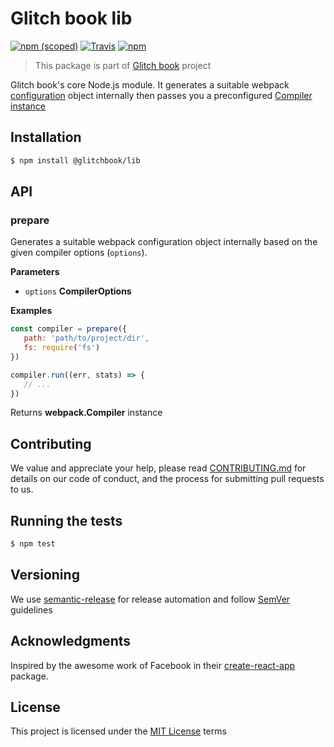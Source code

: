 # Glitch book lib

[![npm (scoped)](https://img.shields.io/npm/v/@glitchbook/lib.svg?style=flat-square)](<>)
[![Travis](https://img.shields.io/travis/glitchbook/glitchbook.svg?style=flat-square)](<>)
[![npm](https://img.shields.io/npm/l/@glitchbook/lib.svg?style=flat-square)](<>)

> This package is part of [Glitch book](https://github.com/glitchbook) project

Glitch book's core Node.js module. It generates a suitable webpack [configuration](https://webpack.js.org/configuration/) object internally then passes you a preconfigured [Compiler instance](https://webpack.js.org/api/node/#compiler-instance)

## Installation

```sh
$ npm install @glitchbook/lib
```

## API

<!-- Generated by documentation.js. Update this documentation by updating the source code. -->

### prepare

Generates a suitable webpack configuration object internally based on the
given compiler options (`options`).

**Parameters**

-   `options` **CompilerOptions** 

**Examples**

```javascript
const compiler = prepare({
   path: 'path/to/project/dir',
   fs: require('fs')
})

compiler.run((err, stats) => {
   // ...
})
```

Returns **webpack.Compiler** instance

## Contributing

We value and appreciate your help, please read [CONTRIBUTING.md](../CONTRIBUTING.md) for details on our code of conduct, and the process for submitting pull requests to us.

## Running the tests

```sh
$ npm test
```

## Versioning

We use [semantic-release](https://github.com/semantic-release/semantic-release) for release automation and follow [SemVer](http://semver.org/) guidelines

## Acknowledgments

Inspired by the awesome work of Facebook in their [create-react-app](https://github.com/facebookincubator/create-react-app) package.

## License

This project is licensed under the [MIT License](./LICENSE) terms
